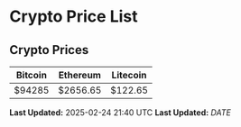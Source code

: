 # Crypto Price List

## Crypto Prices
| Bitcoin | Ethereum | Litecoin |
| ------- | -------- | -------- |
| $94285 | $2656.65 | $122.65 |
**Last Updated:** 2025-02-24 21:40 UTC
**Last Updated:** $DATE$
